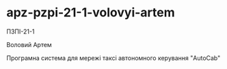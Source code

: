 # apz-pzpi-21-1-volovyi-artem

ПЗПІ-21-1

Воловий Артем

Програмна система для мережі таксі автономного керування "AutoCab"
